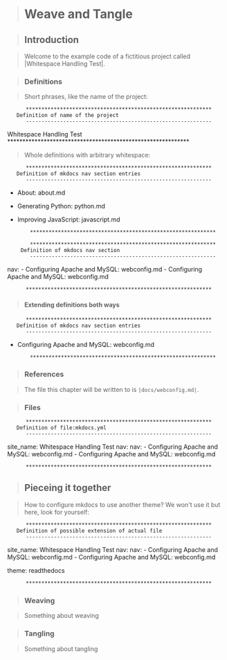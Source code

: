 >    # Weave and Tangle

>   ## Introduction

>   Welcome to the example code of a fictitious project called |Whitespace
Handling Test|.

>   ### Definitions

>   Short phrases, like the name of the project:

          ************************************************************          
       Definition of name of the project
          ------------------------------------------------------------          
Whitespace Handling Test
          ************************************************************          

>   Whole definitions with arbitrary whitespace:

          ************************************************************          
       Definition of mkdocs nav section entries
          ------------------------------------------------------------          
- About: about.md
- Generating Python: python.md
- Improving JavaScript: javascript.md

          ************************************************************          

          ************************************************************          
       Definition of mkdocs nav section
          ------------------------------------------------------------          
nav:
    - Configuring Apache and MySQL: webconfig.md
    - Configuring Apache and MySQL: webconfig.md
    

          ************************************************************          

>   #### Extending definitions both ways

          ************************************************************          
       Definition of mkdocs nav section entries
          ------------------------------------------------------------          
- Configuring Apache and MySQL: webconfig.md

          ************************************************************          

>   ### References

>   The file this chapter will be written to is `|docs/webconfig.md|`.

>   ### Files

          ************************************************************          
       Definition of file:mkdocs.yml
          ------------------------------------------------------------          
site_name: Whitespace Handling Test
nav:
    nav:
        - Configuring Apache and MySQL: webconfig.md
            - Configuring Apache and MySQL: webconfig.md
            
    


          ************************************************************          

>   ## Pieceing it together

>   How to configure mkdocs to use another theme? We won't use it but here, look
for yourself:

          ************************************************************          
       Definition of possible extension of actual file
          ------------------------------------------------------------          
site_name: Whitespace Handling Test
nav:
    nav:
        - Configuring Apache and MySQL: webconfig.md
            - Configuring Apache and MySQL: webconfig.md
            
    


theme: readthedocs

          ************************************************************          

>   ### Weaving

>   Something about weaving

>   ### Tangling

>   Something about tangling

